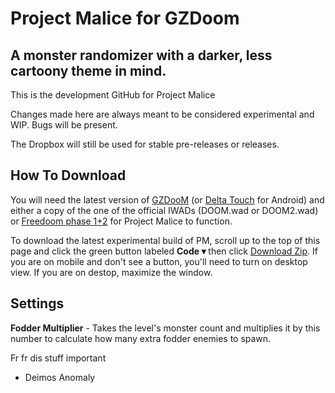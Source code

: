 # Project Malice for GZDoom
## A monster randomizer with a darker, less cartoony theme in mind.

This is the development GitHub for Project Malice

Changes made here are always meant to be considered experimental and WIP. Bugs will be present.

The Dropbox will still be used for stable pre-releases or releases.

## How To Download

You will need the latest version of <a href="https://zdoom.org/downloads" title="GZDooM">GZDooM</a> (or <a href="https://play.google.com/store/apps/details?id=com.opentouchgaming.deltatouch&amp;hl=en_US&amp;gl=US" title="Delta Touch">Delta Touch</a> for Android) and either a copy of the one of the official IWADs (DOOM.wad or DOOM2.wad) or <a href="https://freedoom.github.io/download.html" title="FreeDoom">Freedoom phase 1+2</a> for Project Malice to function.

To download the latest experimental build of PM, scroll up to the top of this page and click the green button labeled <strong>Code &#9662;</strong> then click <a href="https://github.com/TheBlueSavior/Project-Malice/archive/refs/heads/main.zip" title="You can also click here to download.">Download Zip</a>. If you are on mobile and don&#39;t see a button, you&#39;ll need to turn on desktop view. If you are on destop, maximize the window.

## Settings

**Fodder Multiplier** - Takes the level's monster count and multiplies it by this number to calculate how many extra fodder enemies to spawn.


Fr fr dis stuff important
  - Deimos Anomaly
